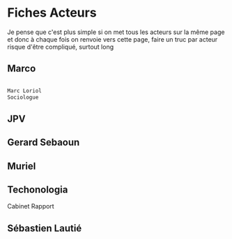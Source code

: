 # Fiches Acteurs

Je pense que c'est plus simple si on met tous les acteurs sur la même page et donc à chaque fois on renvoie vers cette page, faire un truc par acteur risque d'être compliqué, surtout long

## Marco



```markdown

Marc Loriol
Sociologue

```


## JPV


## Gerard Sebaoun

## Muriel

## Techonologia

Cabinet
Rapport 









## Sébastien Lautié
